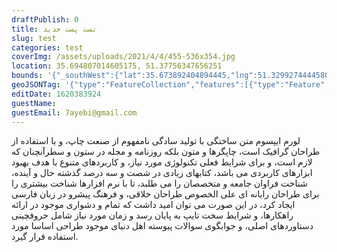 ```yaml
---
draftPublish: 0 
title: تست پست جدید
slug: test
categories: test
coverImg: /assets/uploads/2021/4/4/455-536x354.jpg
location: 35.694807014605175, 51.37756347656251
bounds: '{"_southWest":{"lat":35.673892404894445,"lng":51.329927444458015},"_northEast":{"lat":35.71571614090516,"lng":51.425199508667}}'
geoJSONTag: '{"type":"FeatureCollection","features":[{"type":"Feature","properties":{},"geometry":{"type":"Polygon","coordinates":[[[51.376534,35.695696],[51.376662,35.693901],[51.378556,35.694129],[51.37847,35.694913],[51.376534,35.695696]]]}}]}'
editDate: 1620383924
guestName:  
guestEmail: 7ayebi@gmail.com
---
```

لورم ایپسوم متن ساختگی با تولید سادگی نامفهوم از صنعت چاپ، و با استفاده از طراحان گرافیک است، چاپگرها و متون بلکه روزنامه و مجله در ستون و سطرآنچنان که لازم است، و برای شرایط فعلی تکنولوژی مورد نیاز، و کاربردهای متنوع با هدف بهبود ابزارهای کاربردی می باشد، کتابهای زیادی در شصت و سه درصد گذشته حال و آینده، شناخت فراوان جامعه و متخصصان را می طلبد، تا با نرم افزارها شناخت بیشتری را برای طراحان رایانه ای علی الخصوص طراحان خلاقی، و فرهنگ پیشرو در زبان فارسی ایجاد کرد، در این صورت می توان امید داشت که تمام و دشواری موجود در ارائه راهکارها، و شرایط سخت تایپ به پایان رسد و زمان مورد نیاز شامل حروفچینی دستاوردهای اصلی، و جوابگوی سوالات پیوسته اهل دنیای موجود طراحی اساسا مورد استفاده قرار گیرد.
